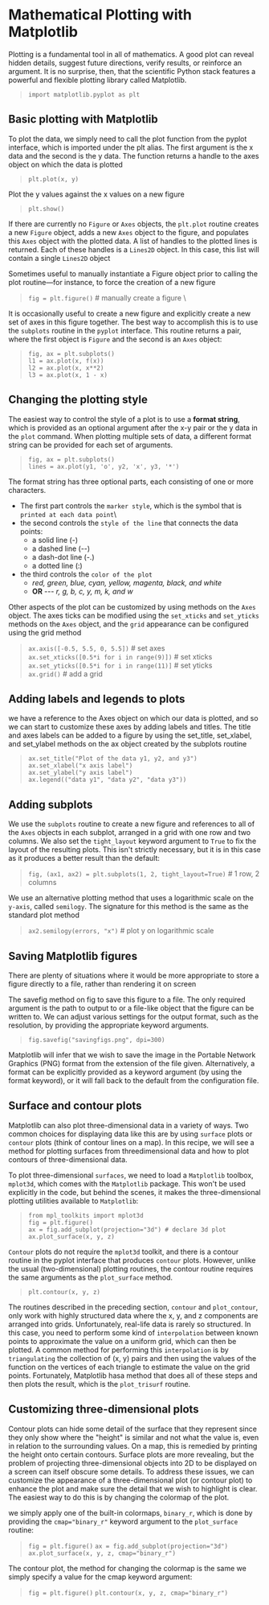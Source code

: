 # **Mathematical Plotting with Matplotlib**
Plotting is a fundamental tool in all of mathematics. A good plot can reveal hidden details,
suggest future directions, verify results, or reinforce an argument. It is no surprise, then,
that the scientific Python stack features a powerful and flexible plotting library called
Matplotlib.
> `import matplotlib.pyplot as plt`

## **Basic plotting with Matplotlib**
To plot the data, we simply need to call the plot function from
the pyplot interface, which is imported under the plt alias. The first argument
is the x data and the second is the y data. The function returns a handle to the
axes object on which the data is plotted
> `plt.plot(x, y)`

Plot the y values against the x values on a new figure
> `plt.show()`

If there are currently no `Figure` or `Axes` objects, the `plt.plot` routine creates a new
`Figure` object, adds a new `Axes` object to the figure, and populates this `Axes` object with
the plotted data. A list of handles to the plotted lines is returned. Each of these handles is
a `Lines2D` object. In this case, this list will contain a single `Lines2D` object

Sometimes useful to manually instantiate a Figure object prior to calling
the plot routine—for instance, to force the creation of a new figure
> `fig = plt.figure()` # manually create a figure \

It is occasionally useful to create a new figure and explicitly create a new set of axes in this 
figure together. The best way to accomplish this is to use the `subplots` routine in the `pyplot` 
interface. This routine returns a pair, where the first object is `Figure` and the second is an 
`Axes` object:
> `fig, ax = plt.subplots()` \
  `l1 = ax.plot(x, f(x))` \
  `l2 = ax.plot(x, x**2)` \
  `l3 = ax.plot(x, 1 - x)`

## **Changing the plotting style**
The easiest way to control the style of a plot is to use a **format string**, which is provided as 
an optional argument after the x-y pair or the y data in the `plot` command. When plotting multiple 
sets of data, a different format string can be provided for each set of arguments.
> `fig, ax = plt.subplots()` \
  `lines = ax.plot(y1, 'o', y2, 'x', y3, '*')`

The format string has three optional parts, each consisting of one or more characters. 
  - The first part controls the `marker style`, which is the symbol that is `printed at each data point`\
  - the second controls the `style of the line` that connects the data points: 
    - a solid line (-)
    - a dashed line (--)
    - a dash-dot line (-.)
    - a dotted line (:)
  - the third controls the `color of the plot`
    - *red, green, blue, cyan, yellow, magenta, black, and white*
    - **OR** --- *r, g, b, c, y, m, k, and w*

Other aspects of the plot can be customized by using methods on the `Axes` object. The axes ticks can be 
modified using the `set_xticks` and `set_yticks` methods on the `Axes` object, and the `grid` appearance 
can be configured using the grid method
> `ax.axis([-0.5, 5.5, 0, 5.5])` # set axes \
  `ax.set_xticks([0.5*i for i in range(9)])` # set xticks \
  `ax.set_yticks([0.5*i for i in range(11)]` # set yticks \
  `ax.grid()` # add a grid

## **Adding labels and legends to plots**

we have a reference to the Axes object on which our data is plotted, and so we can start to customize these 
axes by adding labels and titles. The title and axes labels can be added to a figure by using the set_title,
set_xlabel, and set_ylabel methods on the ax object created by the subplots routine
> `ax.set_title("Plot of the data y1, y2, and y3")` \
  `ax.set_xlabel("x axis label")` \
  `ax.set_ylabel("y axis label")` \
  `ax.legend(("data y1", "data y2", "data y3"))`

## **Adding subplots**

We use the `subplots` routine to create a new figure and references to all of the `Axes` objects in each subplot,
arranged in a grid with one row and two columns. We also set the `tight_layout` keyword argument to `True` to fix 
the layout of the resulting plots. This isn't strictly necessary, but it is in this case as it produces a better 
result than the default:
> `fig, (ax1, ax2) = plt.subplots(1, 2, tight_layout=True)` # 1 row, 2 columns

We use an alternative plotting method that uses a logarithmic scale on the `y-axis`, called `semilogy`. The signature 
for this method is the same as the standard plot method
> `ax2.semilogy(errors, "x")` # plot y on logarithmic scale

## **Saving Matplotlib figures**

There are plenty of situations where it would be more appropriate to store a figure directly to a file, rather than
rendering it on screen

The savefig method on fig to save this figure to a file. The only required argument is the path to output to or 
a file-like object that the figure can be written to. We can adjust various settings for the output format, such 
as the resolution, by providing the appropriate keyword arguments.
> `fig.savefig("savingfigs.png", dpi=300)`

Matplotlib will infer that we wish to save the image in the Portable Network Graphics (PNG) format from the extension 
of the file given. Alternatively, a format can be explicitly provided as a keyword argument (by using the format 
keyword), or it will fall back to the default from the configuration file.


## **Surface and contour plots**

Matplotlib can also plot three-dimensional data in a variety of ways. Two common choices for displaying data 
like this are by using `surface` plots or `contour` plots (think of contour lines on a map). In this recipe, we 
will see a method for plotting surfaces from threedimensional data and how to plot contours of three-dimensional data.

To plot three-dimensional `surfaces`, we need to load a `Matplotlib` toolbox, `mplot3d`, which comes with the `Matplotlib` 
package. This won't be used explicitly in the code, but behind the scenes, it makes the three-dimensional plotting
utilities available to `Matplotlib`:
> `from mpl_toolkits import mplot3d` \
  `fig = plt.figure()` \
  `ax = fig.add_subplot(projection="3d") # declare 3d plot` \
  `ax.plot_surface(x, y, z)`

`Contour` plots do not require the `mplot3d` toolkit, and there is a contour routine in the pyplot interface that 
produces `contour` plots. However, unlike the usual (two-dimensional) plotting routines, the contour routine requires 
the same arguments as the `plot_surface` method. 
> `plt.contour(x, y, z)`

The routines described in the preceding section, `contour` and `plot_contour`, only work with highly structured 
data where the x, y, and z components are arranged into grids. Unfortunately, real-life data is rarely so structured. 
In this case, you need to perform some kind of `interpolation` between known points to approximate the value on a 
uniform grid, which can then be plotted. A common method for performing this `interpolation` is by `triangulating` 
the collection of (x, y) pairs and then using the values of the function on the vertices of each triangle to estimate
the value on the grid points. Fortunately, Matplotlib hasa method that does all of these steps and then plots the 
result, which is the `plot_trisurf` routine. 


## **Customizing three-dimensional plots**

Contour plots can hide some detail of the surface that they represent since they only show
where the "height" is similar and not what the value is, even in relation to the surrounding
values. On a map, this is remedied by printing the height onto certain contours. Surface
plots are more revealing, but the problem of projecting three-dimensional objects into 2D to
be displayed on a screen can itself obscure some details. To address these issues, we can
customize the appearance of a three-dimensional plot (or contour plot) to enhance the plot
and make sure the detail that we wish to highlight is clear. The easiest way to do this is by
changing the colormap of the plot.

we simply apply one of the built-in colormaps, `binary_r`, which is done by providing the `cmap="binary_r"` 
keyword argument to the `plot_surface` routine:

> `fig = plt.figure()`
  `ax = fig.add_subplot(projection="3d")`
  `ax.plot_surface(x, y, z, cmap="binary_r")`

The contour plot, the method for changing the colormap is the same we simply specify a value for the 
cmap keyword argument:

> `fig = plt.figure()`
  `plt.contour(x, y, z, cmap="binary_r")`